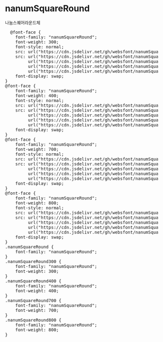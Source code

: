 # nanumSquareRound
나눔스퀘어라운드체

<pre>
  @font-face {
    font-family: "nanumSquareRound";
    font-weight: 300;
    font-style: normal;
    src: url("https://cdn.jsdelivr.net/gh/websfont/nanumSquareRound/nanumSquareRound-Light.eot");
    src: url("https://cdn.jsdelivr.net/gh/websfont/nanumSquareRound/nanumSquareRound-Light.eot?#iefix") format("embedded-opentype"),
         url("https://cdn.jsdelivr.net/gh/websfont/nanumSquareRound/nanumSquareRound-Light.woff2") format("woff2"),
         url("https://cdn.jsdelivr.net/gh/websfont/nanumSquareRound/nanumSquareRound-Light.woff") format("woff"),
         url("https://cdn.jsdelivr.net/gh/websfont/nanumSquareRound/nanumSquareRound-Light.ttf") format("truetype");
    font-display: swap;
}
@font-face {
    font-family: "nanumSquareRound";
    font-weight: 400;
    font-style: normal;
    src: url("https://cdn.jsdelivr.net/gh/websfont/nanumSquareRound/nanumSquareRound-Regular.eot");
    src: url("https://cdn.jsdelivr.net/gh/websfont/nanumSquareRound/nanumSquareRound-Regular.eot?#iefix") format("embedded-opentype"),
         url("https://cdn.jsdelivr.net/gh/websfont/nanumSquareRound/nanumSquareRound-Regular.woff2") format("woff2"),
         url("https://cdn.jsdelivr.net/gh/websfont/nanumSquareRound/nanumSquareRound-Regular.woff") format("woff"),
         url("https://cdn.jsdelivr.net/gh/websfont/nanumSquareRound/nanumSquareRound-Regular.ttf") format("truetype");
    font-display: swap;
}
@font-face {
    font-family: "nanumSquareRound";
    font-weight: 700;
    font-style: normal;
    src: url("https://cdn.jsdelivr.net/gh/websfont/nanumSquareRound/nanumSquareRound-Bold.eot");
    src: url("https://cdn.jsdelivr.net/gh/websfont/nanumSquareRound/nanumSquareRound-Bold.eot?#iefix") format("embedded-opentype"),
         url("https://cdn.jsdelivr.net/gh/websfont/nanumSquareRound/nanumSquareRound-Bold.woff2") format("woff2"),
         url("https://cdn.jsdelivr.net/gh/websfont/nanumSquareRound/nanumSquareRound-Bold.woff") format("woff"),
         url("https://cdn.jsdelivr.net/gh/websfont/nanumSquareRound/nanumSquareRound-Bold.ttf") format("truetype");
    font-display: swap;
}
@font-face {
    font-family: "nanumSquareRound";
    font-weight: 800;
    font-style: normal;
    src: url("https://cdn.jsdelivr.net/gh/websfont/nanumSquareRound/nanumSquareRound-ExtraBold.eot");
    src: url("https://cdn.jsdelivr.net/gh/websfont/nanumSquareRound/nanumSquareRound-ExtraBold.eot?#iefix") format("embedded-opentype"),
         url("https://cdn.jsdelivr.net/gh/websfont/nanumSquareRound/nanumSquareRound-ExtraBold.woff2") format("woff2"),
         url("https://cdn.jsdelivr.net/gh/websfont/nanumSquareRound/nanumSquareRound-ExtraBold.woff") format("woff"),
         url("https://cdn.jsdelivr.net/gh/websfont/nanumSquareRound/nanumSquareRound-ExtraBold.ttf") format("truetype");
    font-display: swap;
}
.nanumSquareRound {
    font-family: "nanumSquareRound";
}
.nanumSquareRound300 {
    font-family: "nanumSquareRound";
    font-weight: 300;
}
.nanumSquareRound400 {
    font-family: "nanumSquareRound";
    font-weight: 400;
}
.nanumSquareRound700 {
    font-family: "nanumSquareRound";
    font-weight: 700;
}
.nanumSquareRound800 {
    font-family: "nanumSquareRound";
    font-weight: 800;
}
</pre>
